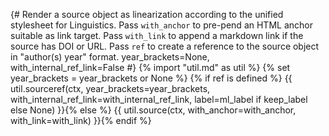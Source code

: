 {# 
  Render a source object as linearization according to the unified stylesheet for Linguistics.
  Pass `with_anchor` to pre-pend an HTML anchor suitable as link target.
  Pass `with_link` to append a markdown link if the source has DOI or URL.
  Pass `ref` to create a reference to the source object in "author(s) year" format.
  year_brackets=None, with_internal_ref_link=False
#}
{% import "util.md" as util %}
{% set year_brackets = year_brackets or None %}
{% if ref is defined %}
{{ util.sourceref(ctx, year_brackets=year_brackets, with_internal_ref_link=with_internal_ref_link, label=ml_label if keep_label else None) }}{% else %}
{{ util.source(ctx, with_anchor=with_anchor, with_link=with_link) }}{% endif %}